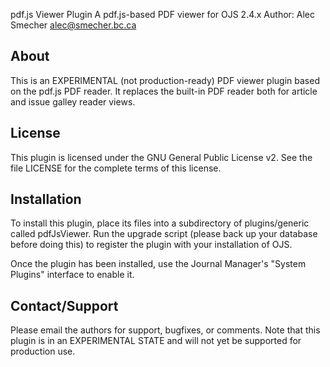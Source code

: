 pdf.js Viewer Plugin
A pdf.js-based PDF viewer for OJS 2.4.x
Author: Alec Smecher <alec@smecher.bc.ca>

About
-----
This is an EXPERIMENTAL (not production-ready) PDF viewer plugin based on the pdf.js PDF reader.
It replaces the built-in PDF reader both for article and issue galley reader views.

License
-------
This plugin is licensed under the GNU General Public License v2. See the file LICENSE for the complete terms
of this license.

Installation
------------
To install this plugin, place its files into a subdirectory of plugins/generic called pdfJsViewer.
Run the upgrade script (please back up your database before doing this) to register the plugin with your
installation of OJS.

Once the plugin has been installed, use the Journal Manager's "System Plugins" interface to enable it.

Contact/Support
---------------
Please email the authors for support, bugfixes, or comments. Note that this plugin is in an EXPERIMENTAL
STATE and will not yet be supported for production use.
